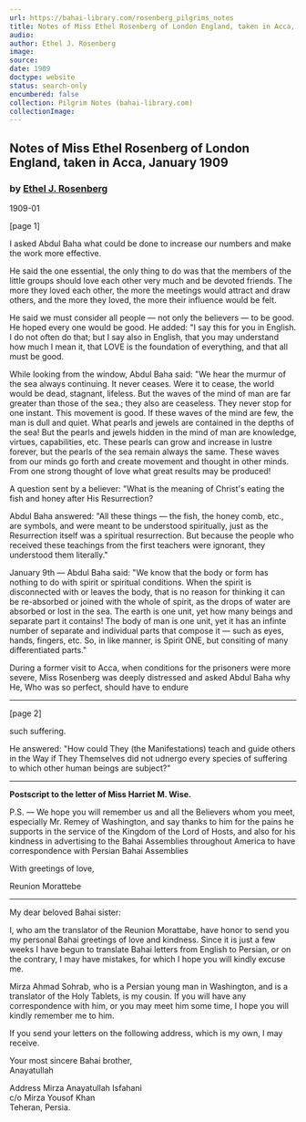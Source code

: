 ```yaml
---
url: https://bahai-library.com/rosenberg_pilgrims_notes
title: Notes of Miss Ethel Rosenberg of London England, taken in Acca, January 1909
audio: 
author: Ethel J. Rosenberg
image: 
source: 
date: 1909
doctype: website
status: search-only
encumbered: false
collection: Pilgrim Notes (bahai-library.com)
collectionImage: 
---
```



## Notes of Miss Ethel Rosenberg of London England, taken in Acca, January 1909

### by [Ethel J. Rosenberg](https://bahai-library.com/author/Ethel+J.+Rosenberg)

1909-01


\[page 1\]

I asked Abdul Baha what could be done to increase our numbers and make the work more effective.

He said the one essential, the only thing to do was that the members of the little groups should love each other very much and be devoted friends. The more they loved each other, the more the meetings would attract and draw others, and the more they loved, the more their influence would be felt.

He said we must consider all people — not only the believers — to be good. He hoped every one would be good. He added: "I say this for you in English. I do not often do that; but I say also in English, that you may understand how much I mean it, that LOVE is the foundation of everything, and that all must be good.

While looking from the window, Abdul Baha said: "We hear the murmur of the sea always continuing. It never ceases. Were it to cease, the world would be dead, stagnant, lifeless. But the waves of the mind of man are far greater than those of the sea.; they also are ceaseless. They never stop for one instant. This movement is good. If these waves of the mind are few, the man is dull and quiet. What pearls and jewels are contained in the depths of the sea! But the pearls and jewels hidden in the mind of man are knowledge, virtues, capabilities, etc. These pearls can grow and increase in lustre forever, but the pearls of the sea remain always the same. These waves from our minds go forth and create movement and thought in other minds. From one strong thought of love what great results may be produced!

A question sent by a believer: "What is the meaning of Christ's eating the fish and honey after His Resurrection?

Abdul Baha answered: "All these things — the fish, the honey comb, etc., are symbols, and were meant to be understood spiritually, just as the Resurrection itself was a spiritual resurrection. But because the people who received these teachings from the first teachers were ignorant, they understood them literally."

January 9th — Abdul Baha said: "We know that the body or form has nothing to do with spirit or spiritual conditions. When the spirit is disconnected with or leaves the body, that is no reason for thinking it can be re-absorbed or joined with the whole of spirit, as the drops of water are absorbed or lost in the sea. The earth is one unit, yet how many beings and separate part it contains! The body of man is one unit, yet it has an infinte number of separate and individual parts that compose it — such as eyes, hands, fingers, etc. So, in like manner, is Spirit ONE, but consiting of many differentiated parts."

During a former visit to Acca, when conditions for the prisoners were more severe, Miss Rosenberg was deeply distressed and asked Abdul Baha why He, Who was so perfect, should have to endure

* * *

\[page 2\]

such suffering.

He answered: "How could They (the Manifestations) teach and guide others in the Way if They Themselves did not udnergo every species of suffering to which other human beings are subject?"  
  
  

* * *

**Postscript to the letter of Miss Harriet M. Wise.**

P.S. — We hope you will remember us and all the Believers whom you meet, especially Mr. Remey of Washington, and say thanks to him for the pains he supports in the service of the Kingdom of the Lord of Hosts, and also for his kindness in advertising to the Bahai Assemblies throughout America to have correspondence with Persian Bahai Assemblies

With greetings of love,

Reunion Morattebe

* * *

My dear beloved Bahai sister:

I, who am the translator of the Reunion Morattabe, have honor to send you my personal Bahai greetings of love and kindness. Since it is just a few weeks I have begun to translate Bahai letters from English to Persian, or on the contrary, I may have mistakes, for which I hope you will kindly excuse me.

Mirza Ahmad Sohrab, who is a Persian young man in Washington, and is a translator of the Holy Tablets, is my cousin. If you will have any correspondence with him, or you may meet him some time, I hope you will kindly remember me to him.

If you send your letters on the following address, which is my own, I may receive.

Your most sincere Bahai brother,  
Anayatullah  
  
Address Mirza Anayatullah Isfahani  
c/o Mirza Yousof Khan  
Teheran, Persia.